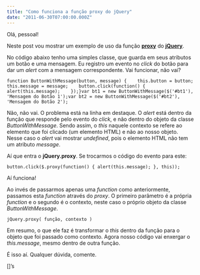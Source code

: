 ```yaml
---
title: "Como funciona a função proxy do jQuery"
date: "2011-06-30T07:00:00.000Z"
---
```

Olá, pessoal!

Neste post vou mostrar um exemplo de uso da função [**proxy**](http://api.jquery.com/jQuery.proxy/) do [**jQuery**](http://jquery.com/).

No código abaixo tenho uma simples classe, que guarda em seus atributos um botão e uma mensagem. Eu registro um evento no _click_ do botão para dar um _alert_ com a mensagem correspondente. Vai funcionar, não vai?

    function ButtonWithMessage(button, message) {    this.button = button;    this.message = message;    button.click(function() {        alert(this.message);    });}var bt1 = new ButtonWithMessage($('#bt1'), 'Mensagem do Botão 1');var bt2 = new ButtonWithMessage($('#bt2'), 'Mensagem do Botão 2');

Não, não vai. O problema está na linha em destaque. O _alert_ está dentro da função que responde pelo evento do _click_, e não dentro do objeto da classe _ButtonWithMessage_. Sendo assim, o _this_ naquele contexto se refere ao elemento que foi clicado (um elemento HTML) e não ao nosso objeto. Nesse caso o _alert_ vai mostrar _undefined_, pois o elemento HTML não tem um atributo _message_.

Aí que entra o **jQuery.proxy**. Se trocarmos o código do evento para este:

    button.click($.proxy(function() { alert(this.message); }, this));

Aí funciona!

Ao invés de passarmos apenas uma _function_ como anteriormente, passamos esta _function_ através do _proxy_. O primeiro parâmetro é a própria _function_ e o segundo é o contexto, neste caso o próprio objeto da classe _ButtonWithMessage_.

    jQuery.proxy( função, contexto )

Em resumo, o que ele faz é transformar o _this_ dentro da função para o objeto que foi passado como contexto. Agora nosso código vai enxergar o _this.message_, mesmo dentro de outra função.

É isso aí. Qualquer dúvida, comente.

\[\]’s